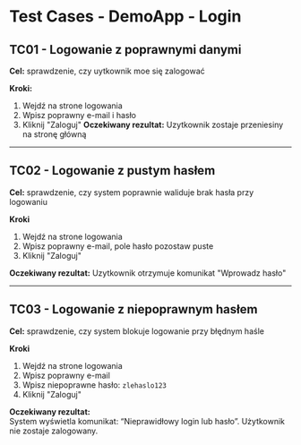 # Test Cases - DemoApp - Login

## TC01 - Logowanie z poprawnymi danymi 
**Cel:** sprawdzenie, czy uytkownik moe się zalogować 

**Kroki:**
1. Wejdź na strone logowania 
2. Wpisz poprawny e-mail i hasło 
3. Kliknij "Zaloguj"
**Oczekiwany rezultat:** Uzytkownik zostaje przeniesiny na stronę główną

---

## TC02 - Logowanie z pustym hasłem 
**Cel:** sprawdzenie, czy system poprawnie waliduje brak hasła przy logowaniu

**Kroki**
1. Wejdź na strone logowania 
2. Wpisz poprawny e-mail, pole hasło pozostaw puste
3. Kliknij "Zaloguj"

**Oczekiwany rezultat:** Uzytkownik otrzymuje komunikat "Wprowadz hasło"


---

## TC03 - Logowanie z niepoprawnym hasłem
**Cel:** sprawdzenie, czy system blokuje logowanie przy błędnym haśle

**Kroki**
1. Wejdź na strone logowania 
2. Wpisz poprawny e-mail
3. Wpisz niepoprawne hasło: `zlehaslo123`
4. Kliknij "Zaloguj"

**Oczekiwany rezultat:**  
System wyświetla komunikat: “Nieprawidłowy login lub hasło”. Użytkownik nie zostaje zalogowany.
